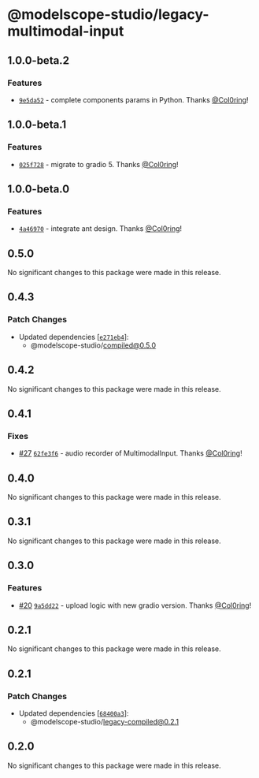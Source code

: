 # @modelscope-studio/legacy-multimodal-input

## 1.0.0-beta.2

### Features

- [`9e5da52`](https://github.com/modelscope/modelscope-studio/commit/9e5da52fc739c6862225192fecf95f6bfd7923ad) - complete components params in Python. Thanks [@Col0ring](https://github.com/Col0ring)!

## 1.0.0-beta.1

### Features

- [`025f728`](https://github.com/modelscope/modelscope-studio/commit/025f72825bdafbc60b4a09e577a363e43189bd1d) - migrate to gradio 5. Thanks [@Col0ring](https://github.com/Col0ring)!

## 1.0.0-beta.0

### Features

- [`4a46970`](https://github.com/modelscope/modelscope-studio/commit/4a46970007452af606abe02cdfa54a4959b2f3db) - integrate ant design. Thanks [@Col0ring](https://github.com/Col0ring)!

## 0.5.0

No significant changes to this package were made in this release.

## 0.4.3

### Patch Changes

- Updated dependencies [[`e271eb4`](https://github.com/modelscope/modelscope-studio/commit/e271eb493c98f1af0abf35d7109188fc7bf1e8c0)]:
  - @modelscope-studio/compiled@0.5.0

## 0.4.2

No significant changes to this package were made in this release.

## 0.4.1

### Fixes

- [#27](https://github.com/modelscope/modelscope-studio/pull/27) [`62fe3f6`](https://github.com/modelscope/modelscope-studio/commit/62fe3f6410bce8403da6f92b6ab567644ff4656b) - audio recorder of MultimodalInput. Thanks [@Col0ring](https://github.com/Col0ring)!

## 0.4.0

No significant changes to this package were made in this release.

## 0.3.1

No significant changes to this package were made in this release.

## 0.3.0

### Features

- [#20](https://github.com/modelscope/modelscope-studio/pull/20) [`9a5dd22`](https://github.com/modelscope/modelscope-studio/commit/9a5dd226ee117d6130baa87cacdf902546ad952a) - upload logic with new gradio version. Thanks [@Col0ring](https://github.com/Col0ring)!

## 0.2.1

No significant changes to this package were made in this release.

## 0.2.1

### Patch Changes

- Updated dependencies [[`68400a3`](https://github.com/modelscope/modelscope-studio/commit/68400a366d5a8af9a8d14f51577d8db1ebdcceb3)]:
  - @modelscope-studio/legacy-compiled@0.2.1

## 0.2.0

No significant changes to this package were made in this release.
